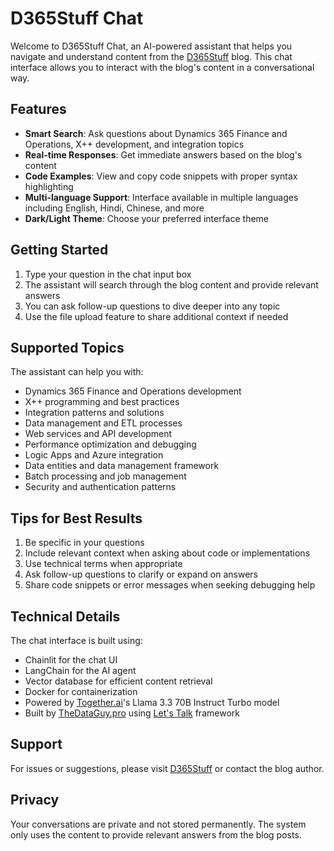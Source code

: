 # D365Stuff Chat

Welcome to D365Stuff Chat, an AI-powered assistant that helps you navigate and understand content from the [D365Stuff](https://www.d365stuff.co) blog. This chat interface allows you to interact with the blog's content in a conversational way.

## Features

- **Smart Search**: Ask questions about Dynamics 365 Finance and Operations, X++ development, and integration topics
- **Real-time Responses**: Get immediate answers based on the blog's content
- **Code Examples**: View and copy code snippets with proper syntax highlighting
- **Multi-language Support**: Interface available in multiple languages including English, Hindi, Chinese, and more
- **Dark/Light Theme**: Choose your preferred interface theme

## Getting Started

1. Type your question in the chat input box
2. The assistant will search through the blog content and provide relevant answers
3. You can ask follow-up questions to dive deeper into any topic
4. Use the file upload feature to share additional context if needed

## Supported Topics

The assistant can help you with:

- Dynamics 365 Finance and Operations development
- X++ programming and best practices
- Integration patterns and solutions
- Data management and ETL processes
- Web services and API development
- Performance optimization and debugging
- Logic Apps and Azure integration
- Data entities and data management framework
- Batch processing and job management
- Security and authentication patterns

## Tips for Best Results

1. Be specific in your questions
2. Include relevant context when asking about code or implementations
3. Use technical terms when appropriate
4. Ask follow-up questions to clarify or expand on answers
5. Share code snippets or error messages when seeking debugging help

## Technical Details

The chat interface is built using:
- Chainlit for the chat UI
- LangChain for the AI agent
- Vector database for efficient content retrieval
- Docker for containerization
- Powered by [Together.ai](https://api.together.ai/models/meta-llama/Llama-3.3-70B-Instruct-Turbo-Free)'s Llama 3.3 70B Instruct Turbo model
- Built by [TheDataGuy.pro](https://thedataguy.pro) using [Let's Talk](https://github.com/mafzaal/lets-talk) framework

## Support

For issues or suggestions, please visit [D365Stuff](https://www.d365stuff.co) or contact the blog author.

## Privacy

Your conversations are private and not stored permanently. The system only uses the content to provide relevant answers from the blog posts.
